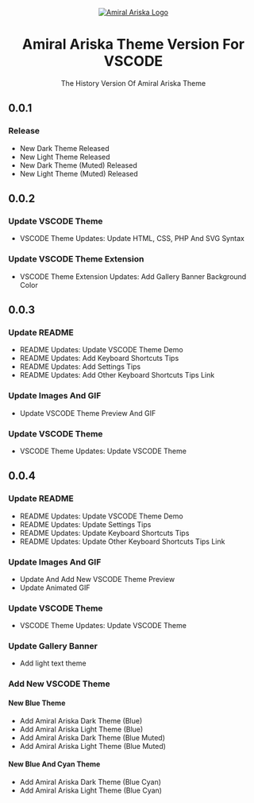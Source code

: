 <p align="center">
    <a href="https://i.postimg.cc/fLGLx2J4/amiral-ariska-circle-logo.png">
        <img src="https://i.postimg.cc/fLGLx2J4/amiral-ariska-circle-logo.png" alt="Amiral Ariska Logo">
    </a>
    <h1 align="center">Amiral Ariska Theme Version For VSCODE</h1>
    <p align="center">The History Version Of Amiral Ariska Theme</p>
</p>

## 0.0.1
### Release
- New Dark Theme Released
- New Light Theme Released
- New Dark Theme (Muted) Released
- New Light Theme (Muted) Released

## 0.0.2
### Update VSCODE Theme
- VSCODE Theme Updates: Update HTML, CSS, PHP And SVG Syntax

### Update VSCODE Theme Extension
- VSCODE Theme Extension Updates: Add Gallery Banner Background Color

## 0.0.3
### Update README
- README Updates: Update VSCODE Theme Demo
- README Updates: Add Keyboard Shortcuts Tips
- README Updates: Add Settings Tips
- README Updates: Add Other Keyboard Shortcuts Tips Link

### Update Images And GIF
- Update VSCODE Theme Preview And GIF

### Update VSCODE Theme
- VSCODE Theme Updates: Update VSCODE Theme

## 0.0.4
### Update README
- README Updates: Update VSCODE Theme Demo
- README Updates: Update Settings Tips
- README Updates: Update Keyboard Shortcuts Tips
- README Updates: Update Other Keyboard Shortcuts Tips Link

### Update Images And GIF
- Update And Add New VSCODE Theme Preview
- Update Animated GIF

### Update VSCODE Theme
- VSCODE Theme Updates: Update VSCODE Theme

### Update Gallery Banner
- Add light text theme

### Add New VSCODE Theme
#### New Blue Theme
- Add Amiral Ariska Dark Theme (Blue)
- Add Amiral Ariska Light Theme (Blue)
- Add Amiral Ariska Dark Theme (Blue Muted)
- Add Amiral Ariska Light Theme (Blue Muted)

#### New Blue And Cyan Theme
- Add Amiral Ariska Dark Theme (Blue Cyan)
- Add Amiral Ariska Light Theme (Blue Cyan)
